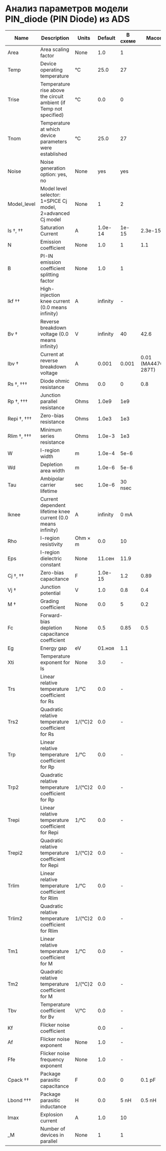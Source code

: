 # Анализ параметров модели PIN_diode (PIN Diode) из ADS

| Name         | Description                                                        | Units   | Default  | В схеме | Macom               |
| ------------ | ------------------------------------------------------------------ | ------- | -------- | ------- | ------------------- |
| Area         | Area scaling factor                                                | None    | 1.0      | 1       |                     |
| Temp         | Device operating temperature                                       | °C      | 25.0     | 27      |                     |
| Trise        | Temperature rise above the circuit ambient (if Temp not specified) | °C      | 0.0      | 0       |                     |
| Tnom         | Temperature at which device parameters were established            | °C      | 25.0     | 27      |                     |
| Noise        | Noise generation option: yes, no                                   | None    | yes      | yes     |                     |
| Model\_level | Model level selector: 1=SPICE Cj model, 2=advanced Cj model        | None    | 1        | 2       |                     |
| Is †, ††     | Saturation Current                                                 | A       | 1.0e-14  | 1e-15   | 2.3e-15 ()          |
| N            | Emission coefficient                                               | None    | 1.0      | 1       | 1.1                 |
| B            | PI-IN emission coefficient splitting factor                        | None    | 1.0      | 1       |                     |
| Ikf ††       | High-injection knee current (0.0 means infinity)                   | A       | infinity | -       |                     |
| Bv †         | Reverse breakdown voltage (0.0 means infinity)                     | V       | infinity | 40      | 42.6                |
| Ibv †        | Current at reverse breakdown voltage                               | A       | 0.001    | 0.001   | 0.01 (MA44769-287T) |
| Rs †, †††    | Diode ohmic resistance                                             | Ohms    | 0.0      | 0       | 0.8                 |
| Rp †, †††    | Junction parallel resistance                                       | Ohms    | 1.0e9    | 1e9     |                     |
| Repi †, †††  | Zero-bias resistance                                               | Ohms    | 1.0e3    | 1e3     |                     |
| Rlim †, †††  | Minimum series resistance                                          | Ohms    | 1.0e-3   | 1e3     |                     |
| W            | I-region width                                                     | m       | 1.0e-4   | 5e-6    |                     |
| Wd           | Depletion area width                                               | m       | 1.0e-6   | 5e-6    |                     |
| Tau          | Ambipolar carrier lifetime                                         | sec     | 1.0e-6   | 30 nsec |                     |
| Iknee        | Current dependent lifetime knee current (0.0 means infinity)       | A       | infinity | 0 mA    |                     |
| Rho          | I-region resistivity                                               | Ohm × m | 0.0      | 10      |                     |
| Eps          | I-region dielectric constant                                       | None    | 11.сен   | 11.9    |                     |
| Cj †, ††     | Zero-bias capacitance                                              | F       | 1.0e-15  | 1.2     | 0.89                |
| Vj †         | Junction potential                                                 | V       | 1.0      | 0.8     | 0.4                 |
| M †          | Grading coefficient                                                | None    | 0.0      | 5       | 0.2                 |
| Fc           | Forward-bias depletion capacitance coefficient                     | None    | 0.5      | 0.85    | 0.5                 |
| Eg           | Energy gap                                                         | eV      | 01.ноя   | 1.1     |                     |
| Xti          | Temperature exponent for Is                                        | None    | 3.0      | -       |                     |
| Trs          | Linear relative temperature coefficient for Rs                     | 1/°C    | 0.0      | -       |                     |
| Trs2         | Quadratic relative temperature coefficient for Rs                  | 1/(°C)2 | 0.0      | -       |                     |
| Trp          | Linear relative temperature coefficient for Rp                     | 1/°C    | 0.0      | -       |                     |
| Trp2         | Quadratic relative temperature coefficient for Rp                  | 1/(°C)2 | 0.0      | -       |                     |
| Trepi        | Linear relative temperature coefficient for Repi                   | 1/°C    | 0.0      | -       |                     |
| Trepi2       | Quadratic relative temperature coefficient for Repi                | 1/(°C)2 | 0.0      | -       |                     |
| Trlim        | Linear relative temperature coefficient for Rlim                   | 1/°C    | 0.0      | -       |                     |
| Trlim2       | Quadratic relative temperature coefficient for Rlim                | 1/(°C)2 | 0.0      | -       |                     |
| Tm1          | Linear relative temperature coefficient for M                      | 1/°C    | 0.0      | -       |                     |
| Tm2          | Quadratic relative temperature coefficient for M                   | 1/(°C)2 | 0.0      | -       |                     |
| Tbv          | Temperature coefficient for Bv                                     | V/°C    | 0.0      | -       |                     |
| Kf           | Flicker noise coefficient                                          |         | 0.0      | -       |                     |
| Af           | Flicker noise exponent                                             | None    | 1.0      | -       |                     |
| Ffe          | Flicker noise frequency exponent                                   | None    | 1.0      | -       |                     |
| Cpack ††     | Package parasitic capacitance                                      | F       | 0.0      | 0       | 0.1 pF              |
| Lbond †††    | Package parasitic inductance                                       | H       | 0.0      | 5 nH    | 0.5 nH              |
| Imax         | Explosion current                                                  | A       | 1.0      | 10      |                     |
| \_M          | Number of devices in parallel                                      | None    | 1        | 1       |                     |






